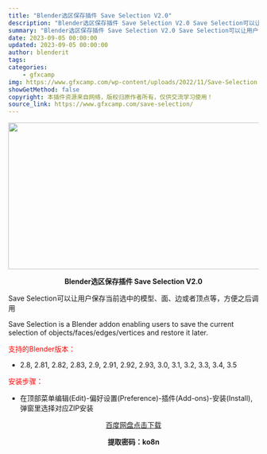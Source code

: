 ```yaml
---
title: "Blender选区保存插件 Save Selection V2.0"
description: "Blender选区保存插件 Save Selection V2.0 Save Selection可以让用户保存当前选中的模型、面、边或者顶点等，方便之后调用 Save Selection is a B..."
summary: "Blender选区保存插件 Save Selection V2.0 Save Selection可以让用户保存当前选中的模型、面、边或者顶点等，方便之后调用 Save Selection is a B..."
date: 2023-09-05 00:00:00
updated: 2023-09-05 00:00:00
author: blenderit
tags: 
categories:
    - gfxcamp
img: https://www.gfxcamp.com/wp-content/uploads/2022/11/Save-Selection.jpg
showGetMethod: false
copyright: 本插件资源来自网络，版权归原作者所有，仅供交流学习使用！
source_link: https://www.gfxcamp.com/save-selection/
---
```

<div><p><img decoding="async" class="aligncenter size-full wp-image-108018" src="https://www.gfxcamp.com/wp-content/uploads/2022/11/Save-Selection.jpg" data-src="https://www.gfxcamp.com/wp-content/uploads/2022/11/Save-Selection.jpg" alt="" width="590" height="295" data-srcset="https://www.gfxcamp.com/wp-content/uploads/2022/11/Save-Selection.jpg 590w, https://www.gfxcamp.com/wp-content/uploads/2022/11/Save-Selection-150x75.jpg 150w" data-sizes="(max-width: 590px) 100vw, 590px"></p><p style="text-align: center;"><strong>Blender选区保存插件 Save Selection V2.0</strong></p><p>Save Selection可以让用户保存当前选中的模型、面、边或者顶点等，方便之后调用</p><p>Save Selection is a Blender addon enabling users to save the current selection of objects/faces/edges/vertices and restore it later.</p><p style="text-align: left;"><span style="color: #ff0000;">支持的Blender版本：</span></p><ul>
<li style="text-align: left;">2.8, 2.81, 2.82, 2.83, 2.9, 2.91, 2.92, 2.93, 3.0, 3.1, 3.2, 3.3, 3.4, 3.5</li>
</ul><p style="text-align: left;"><span style="color: #ff0000;">安装步骤：</span></p><ul>
<li>在顶部菜单编辑(Edit)-偏好设置(Preference)-插件(Add-ons)-安装(Install),弹窗里选择对应ZIP安装</li>
</ul><p style="text-align: center;"><a class="maxbutton-3 maxbutton maxbutton-baidu" target="_blank" rel="noopener" href="https://pan.baidu.com/s/19Xtm-1cNE6blin4qksFWsw?pwd=ko8n"><span class="mb-text">百度网盘点击下载</span></a></p><p style="text-align: center;"><strong>提取密码：ko8n</strong></p></div>